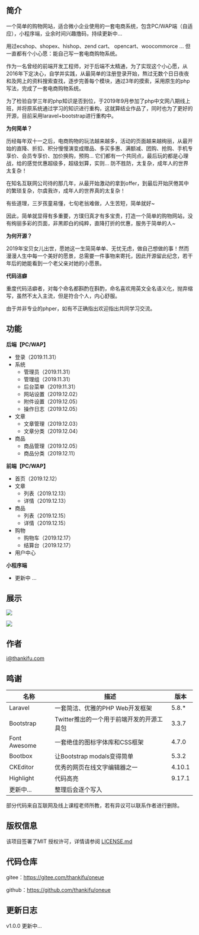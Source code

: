 ## 简介

一个简单的购物网站，适合微小企业使用的一套电商系统，包含PC/WAP端（自适应），小程序端，业余时间兴趣撸码，持续更新中...

用过ecshop、shopex、hishop、zend cart、 opencart、woocommorce ... 但一直都有个小心愿：能自己写一套电商购物系统。

作为一名曾经的前端开发工程师，对于后端不太精通，为了实现这个小心愿，从2016年下定决心，自学并实践，从最简单的注册登录开始，熬过无数个日日夜夜和及网上的资料搜索查找，逐步完善每个模块，通过3年的摸索，采用原生的php写法，完成了一套电商购物系统。

为了检验自学三年的php知识是否到位，于2019年9月参加了php中文网八期线上班，并将原系统通过学习的知识进行重构，这就算结业作品了，同时也为了更好的开源，目前采用laravel+bootstrap进行重构中。

**为何简单？**

历经每年双十一之后，电商购物的玩法越来越多，活动的页面越来越绚丽，从最开始的直降、折扣、积分慢慢演变成赠品、多买多惠、满额减、团购、抢购、手机专享价、会员专享价、加价换购，预购... 它们都有一个共同点，最后玩的都是心理战，给的感觉优惠超级多，超级划算，实则... 防不胜防，太复杂，成年人的世界太复杂！

在知名互联网公司待的那几年，从最开始激动的拿到offer，到最后开始厌倦其中的繁琐复杂，尔虞我诈，成年人的世界真的太复杂！

有些道理，三岁孩童易懂，七旬老翁难做，人生苦短，简单就好~

因此，简单就显得有多重要，方璞归真才有多宝贵，打造一个简单的购物网站，没有绚丽多彩的页面，非黑即白的纯粹，直降打折的优惠，服务于简单的人~

**为何开源？**

2019年宝贝女儿出世，愿她这一生简简单单、无忧无虑，做自己想做的事！然而漫漫人生中每一个美好的愿景，总需要一件事物来寄托，因此开源留此纪念，若干年后的她能看到一个老父亲对她的小愿景。

**代码洁癖**

重度代码洁癖者，对每个命名都斟酌在斟酌，命名喜欢用英文全名语义化，抛弃缩写，虽然不太入主流，但是符合个人，内心舒服。

由于并非专业的phper，如有不正确指出欢迎指出共同学习交流。

## 功能

**后端【PC/WAP】**

- 登录（2019.11.31）
- 系统
  - 管理员（2019.11.31）
  - 管理组（2019.11.31）
  - 后台菜单（2019.11.31）
  - 网站设置（2019.12.02）
  - 附件设置（2019.12.05）
  - 操作日志（2019.12.05）
- 文章
  - 文章管理（2019.12.03）
  - 文章分类（2019.12.04）
- 商品
  - 商品管理（2019.12.05）
  - 商品分类（2019.12.11）

**前端【PC/WAP】**

- 首页（2019.12.12）
- 文章
  - 列表（2019.12.13）
  - 详情（2019.12.13）
- 商品
  - 列表（2019.12.15）
  - 详情（2019.12.15）
- 购物
  - 购物车（2019.12.17）
  - 结算台（2019.12.17）
- 用户中心

**小程序端**

- 更新中 ...

## 展示

![](https://img.starslabs.com/uploads/5c8b3d4fadb8d3a0/8bb42a241a42fb84.png)

![](https://img.starslabs.com/uploads/ac7276251d41c2c0/d833b516f874976e.png)

## 作者

i@thankifu.com

## 鸣谢

| 名称         | 描述                                      | 版本   |
| ------------ | ----------------------------------------- | ------ |
| Laravel      | 一套简洁、优雅的PHP Web开发框架           | 5.8.*  |
| Bootstrap    | Twitter推出的一个用于前端开发的开源工具包 | 3.3.7  |
| Font Awesome | 一套绝佳的图标字体库和CSS框架             | 4.7.0  |
| Bootbox      | 让Bootstrap modals变得简单                | 5.3.2  |
| CKEditor     | 优秀的网页在线文字编辑器之一              | 4.10.1 |
| Highlight    | 代码高亮                                  | 9.17.1 |
| 更新中...    | 整理后会逐个写入                          |        |

部分代码来自互联网及线上课程老师所教，若有异议可以联系作者进行删除。

## 版权信息

该项目签署了MIT 授权许可，详情请参阅 [LICENSE.md](/LICENSE)

## 代码仓库

gitee：https://gitee.com/thankifu/oneue

github：https://github.com/thankifu/oneue

## 更新日志

v1.0.0 更新中...